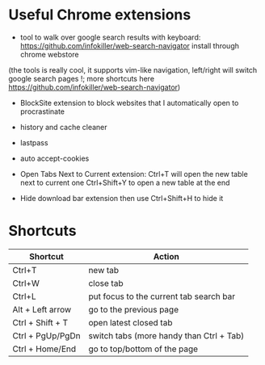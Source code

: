 
# Useful Chrome extensions
  
  * tool to walk over google search results with keyboard:
https://github.com/infokiller/web-search-navigator
install through chrome webstore

(the tools is really cool, it supports vim-like navigation, left/right will switch google search pages !; more shortcuts here https://github.com/infokiller/web-search-navigator)

* BlockSite extension to block websites that I automatically open 
to procrastinate

* history and cache cleaner

* lastpass

* auto accept-cookies

* Open Tabs Next to Current extension:
  Ctrl+T will open the new table next to current one
  Ctrl+Shift+Y to open a new table at the end

* Hide download bar extension
then use Ctrl+Shift+H to hide it


# Shortcuts

| Shortcut | Action |
| -------- | ------- |
| Ctrl+T | new tab|
|  Ctrl+W | close tab |
| Ctrl+L | put focus to the current tab search bar |
| Alt + Left arrow | go to the previous page |
| Ctrl + Shift + T | open latest closed tab|
| Ctrl + PgUp/PgDn| switch tabs (more handy than Ctrl + Tab)|
| Ctrl + Home/End | go to top/bottom of the page |